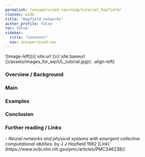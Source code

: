 ```yaml
---
permalink: /unsupervised-learning/tutorial_hopfield/
classes: wide
title: "Hopfield networks"
author_profile: false
toc: false
sidebar:
  title: "Contents"
  nav: unsupervised-nav
---
```



![image-left]({{ site.url }}{{ site.baseurl }}/assets/images_for_wp/UL_tutorial.jpg){: .align-left}


<h3>Overview / Background</h3>

<h3>Main</h3>

<h3>Examples</h3>

<h3>Conclusion</h3>

<h3>Further reading / Links</h3>
- <i> Neural networks and physical systems with emergent collective computational abilities.</i> by J J Hopfield 1982
[Link](https://www.ncbi.nlm.nih.gov/pmc/articles/PMC346238/)
